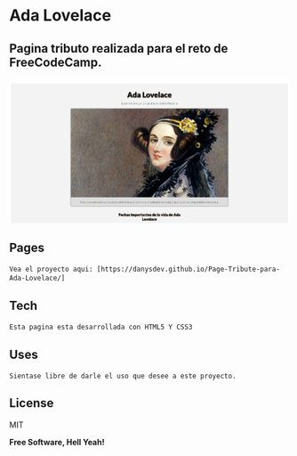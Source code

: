 # Ada Lovelace
## Pagina tributo realizada para el reto de FreeCodeCamp.

![captura de pantalla de la pagina](https://github.com/DanysDev/Page-Tribute-para-Ada-Lovelace/blob/master/tribute_page/capturas/page_tribute_ada_lovelace.png)

## Pages

    Vea el proyecto aqui: [https://danysdev.github.io/Page-Tribute-para-Ada-Lovelace/]


## Tech

    Esta pagina esta desarrollada con HTML5 Y CSS3 



## Uses

    Sientase libre de darle el uso que desee a este proyecto.

## License

MIT

**Free Software, Hell Yeah!**

